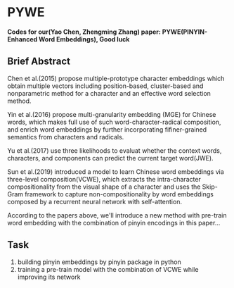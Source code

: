 # PYWE

**Codes for our(Yao Chen, Zhengming Zhang) paper: PYWE(PINYIN-Enhanced Word Embeddings), Good luck**

## Brief Abstract
Chen et al.(2015) propose multiple-prototype character embeddings which obtain multiple vectors including position-based, cluster-based and nonparametric method for a character and an effective word selection method.

Yin et al.(2016) propose multi-granularity embedding (MGE) for Chinese words, which makes full use of such word-character-radical composition, and enrich word embeddings by further incorporating fifiner-grained semantics from characters and radicals.

Yu et al.(2017) use three likelihoods to evaluat whether the context words, characters, and components can predict the current target word(JWE).

Sun et al.(2019) introduced a model to learn Chinese word embeddings via three-level composition(VCWE), which extracts the intra-character compositionality from the visual shape of a character and uses the Skip-Gram framework to capture non-compositionality by word embeddings composed by a recurrent neural network with self-attention.

According to the papers above, we'll introduce a new method with pre-train word embedding with the combination of pinyin encodings in this paper...

## Task
1. building pinyin embeddings by pinyin package in python
2. training a pre-train model with the combination of VCWE while improving its network
